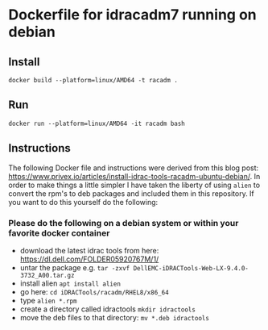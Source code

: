 # Dockerfile for idracadm7 running on debian

## Install
`docker build --platform=linux/AMD64 -t racadm .`

## Run
`docker run --platform=linux/AMD64 -it racadm bash`

## Instructions
The following Docker file and instructions were derived from this blog post: https://www.privex.io/articles/install-idrac-tools-racadm-ubuntu-debian/.  In order to make things a little simpler I have taken the liberty of using `alien` to convert the rpm's to deb packages and included them in this repository.  If you want to do this yourself do the following:

### Please do the following on a debian system or within your favorite docker container
* download the latest idrac tools from here: https://dl.dell.com/FOLDER05920767M/1/
* untar the package e.g. `tar -zxvf DellEMC-iDRACTools-Web-LX-9.4.0-3732_A00.tar.gz`
* install alien `apt install alien`
* go here: `cd iDRACTools/racadm/RHEL8/x86_64`
* type `alien *.rpm`
* create a directory called idractools `mkdir idractools`
* move the deb files to that directory: `mv *.deb idractools`  
